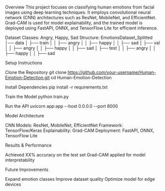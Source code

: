 Overview
This project focuses on classifying human emotions from facial images using deep learning techniques. It employs convolutional neural network (CNN) architectures such as ResNet, MobileNet, and EfficientNet. Grad-CAM is used for model explainability, and the trained model is deployed using FastAPI, ONNX, and TensorFlow Lite for efficient inference.

Dataset
Classes: Angry, Happy, Sad
Structure:
EmotionsDataset_Splitted
│── data
│   ├── train
│   │   ├── angry
│   │   ├── happy
│   │   ├── sad
│   ├── val
│   │   ├── angry
│   │   ├── happy
│   │   ├── sad
│   ├── test
│   │   ├── angry
│   │   ├── happy
│   │   ├── sad

Setup Instructions

Clone the Repository
git clone https://github.com/your-username/Human-Emotion-Detection.git
cd Human-Emotion-Detection

Install Dependencies
pip install -r requirements.txt

Train the Model
python train.py

Run the API
uvicorn app:app --host 0.0.0.0 --port 8000

Model Architecture

CNN Models: ResNet, MobileNet, EfficientNet
Framework: TensorFlow/Keras
Explainability: Grad-CAM
Deployment: FastAPI, ONNX, TensorFlow Lite

Results & Performance

Achieved XX% accuracy on the test set
Grad-CAM applied for model interpretability

Future Improvements

Expand emotion classes
Improve dataset quality
Optimize model for edge devices
